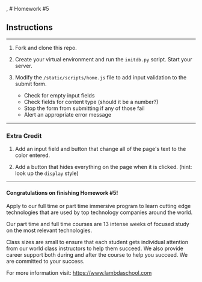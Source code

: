 ,  # Homework #5

## Instructions
---
1. Fork and clone this repo.



2. Create your virtual environment and run the `initdb.py` script.  Start your server.



3. Modify the `/static/scripts/home.js` file to add input validation to the submit form.  

	* Check for empty input fields
	* Check fields for content type (should it be a number?)
	* Stop the form from submitting if any of those fail
	* Alert an appropriate error message



---

### Extra Credit

1. Add an input field and button that change all of the page's text to the color entered.



2. Add a button that hides everything on the page when it is clicked. (hint: look up the `display` style)



---
#### Congratulations on finishing Homework #5!
Apply to our full time or part time immersive program to learn cutting edge technologies that are used by top technology companies around the world.

Our part time and full time courses are 13 intense weeks of focused study on the most relevant technologies.  

Class sizes are small to ensure that each student gets individual attention from our world class instructors to help them succeed.  We also provide career support both during and after the course to help you succeed.  We are committed to your success.

For more information visit: https://www.lambdaschool.com
